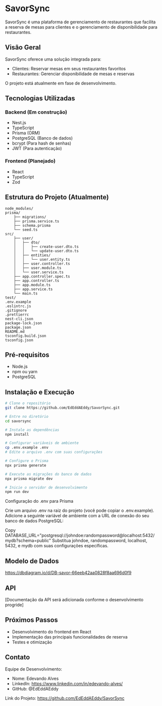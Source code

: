 # SavorSync

SavorSync é uma plataforma de gerenciamento de restaurantes que facilita a reserva de mesas para clientes e o gerenciamento de disponibilidade para restaurantes.

## Visão Geral

SavorSync oferece uma solução integrada para:
- Clientes: Reservar mesas em seus restaurantes favoritos
- Restaurantes: Gerenciar disponibilidade de mesas e reservas

O projeto está atualmente em fase de desenvolvimento.

## Tecnologias Utilizadas

### Backend (Em construção)
- Nest.js
- TypeScript
- Prisma (ORM)
- PostgreSQL (Banco de dados)
- bcrypt (Para hash de senhas)
- JWT (Para autenticação)

### Frontend (Planejado)
- React
- TypeScript
- Zod

## Estrutura do Projeto (Atualmente)

```
node_modules/
prisma/
    ├── migrations/
    ├── prisma.service.ts
    ├── schema.prisma
    └── seed.ts
src/
    ├── user/
    │   ├── dto/
    │   │   ├── create-user.dto.ts
    │   │   └── update-user.dto.ts
    │   ├── entities/
    │   │   └── user.entity.ts
    │   ├── user.controller.ts
    │   ├── user.module.ts
    │   └── user.service.ts
    ├── app.controller.spec.ts
    ├── app.controller.ts
    ├── app.module.ts
    ├── app.service.ts
    └── main.ts
test/
.env.example
.eslintrc.js
.gitignore
.prettierrc
nest-cli.json
package-lock.json
package.json
README.md
tsconfig.build.json
tsconfig.json
```

## Pré-requisitos

- Node.js
- npm ou yarn
- PostgreSQL

## Instalação e Execução

```bash
# Clone o repositório
git clone https://github.com/EdEddAEddy/SavorSync.git

# Entre no diretório
cd savorsync

# Instale as dependências
npm install

# Configurar variáveis de ambiente
cp .env.example .env
# Edite o arquivo .env com suas configurações

# Configure o Prisma
npx prisma generate

# Execute as migrações do banco de dados
npx prisma migrate dev

# Inicie o servidor de desenvolvimento
npm run dev
```

Configuração do .env para Prisma

Crie um arquivo .env na raiz do projeto (você pode copiar o .env.example).
Adicione a seguinte variável de ambiente com a URL de conexão do seu banco de dados PostgreSQL:

Copy DATABASE_URL="postgresql://johndoe:randompassword@localhost:5432/mydb?schema=public"
Substitua johndoe, randompassword, localhost, 5432, e mydb com suas configurações específicas.

## Modelo de Dados

https://dbdiagram.io/d/DB-savor-66eeb42aa0828f8aa696d0f9

## API

[Documentação da API será adicionada conforme o desenvolvimento progride]

## Próximos Passos

- Desenvolvimento do frontend em React
- Implementação das principais funcionalidades de reserva
- Testes e otimização

## Contato

Equipe de Desenvolvimento:

- Nome: Edevando Alves
- LinkedIn: https://www.linkedin.com/in/edevando-alves/
- GitHub: @EdEddAEddy

Link do Projeto: https://github.com/EdEddAEddy/SavorSync
